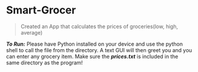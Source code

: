 # Smart-Grocer
> Created an App that calculates the prices of groceries(low, high, average)

***To Run:*** Please have Python installed on your device and use the python shell to call the file from the directory. A text GUI will then greet you and you can enter any grocery item. Make sure the ***prices.txt*** is included in the same directory as the program!
